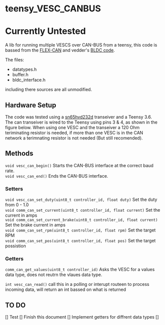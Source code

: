 # teensy_VESC_CANBUS

# Currently Untested

A lib for running multiple VESCS over CAN-BUS from a teensy, this code is bassed from the [FLEX-CAN](https://github.com/teachop/FlexCAN_Library) and vedder's [BLDC code](https://github.com/vedderb/bldc_uart_comm_stm32f4_discovery).

The files: 
* datatypes.h
* buffer.h
* bldc_interface.h

including there sources are all unmodified. 

## Hardware Setup
  The code was tested using a [sn65hvd232d](http://www.ti.com/product/SN65HVD232) transeiver and a Teensy 3.6.
  The can transeiver is wired to the Teensy using pins 3 & 4, as shown in the figure below. When using one VESC and the transeiver a 120 Ohm teriminating resistor is needed, if more than one VESC is in the CAN network a terimnating resistor is not needed (But still recomended).
  
  

## Methods
`void vesc_can_begin()` Starts the CAN-BUS interface at the correct baud rate.  
`void vesc_can_end()` Ends the CAN-BUS interface.  
  
### Setters
`void vesc_can_set_duty(uint8_t controller_id, float duty)` Set the duty from 0 - 1.0  
`void comm_can_set_current(uint8_t controller_id, float current)` Set the current in amps  
`void comm_can_set_current_brake(uint8_t controller_id, float current)` Set the brake current in amps  
`void comm_can_set_rpm(uint8_t controller_id, float rpm)` Set the target RPM   
`void comm_can_set_pos(uint8_t controller_id, float pos)` Set the target possistion  

### Getters
`comm_can_get_values(uint8_t controller_id)` Asks the VESC for a values data type, does not reutrn the vlaues data type. 
 
 `int vesc_can_read()` 
 call this in a polling or interupt routeen to process incoming data, will return an int bassed on what is returned
 

## TO DO 
[] Test
[] Finish this document
[] Implement getters for diffrent data types
[] 
